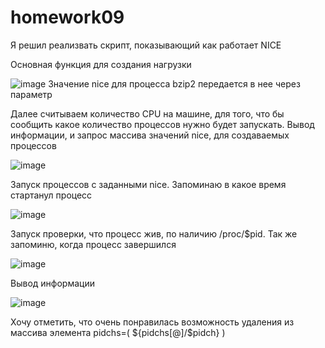 # homework09
Я решил реализвать скрипт, показывающий как работает NICE

Основная функция для создания нагрузки

![image](https://user-images.githubusercontent.com/98701086/163350152-cb3cc3ce-0a5d-45f9-80a5-d90b3edce667.png)
Значение nice для процесса bzip2 передается в нее через параметр

Далее считываем количество CPU на машине, для того, что бы сообщить какое количество процессов нужно будет запускать.
Вывод информации, и запрос массива значений nice, для создаваемых процессов

![image](https://user-images.githubusercontent.com/98701086/163350661-523a4d27-6c2a-4ab1-8043-13b70ade0531.png)

Запуск процессов с заданными nice. Запоминаю в какое время стартанул процесс

![image](https://user-images.githubusercontent.com/98701086/163350856-2fdf22e7-d965-4c0f-b1c3-350a9b909756.png)

Запуск проверки, что процесс жив, по наличию /proc/$pid. Так же запоминю, когда процесс завершился

![image](https://user-images.githubusercontent.com/98701086/163351155-b418f41b-ae9c-4746-9fcd-7ae46cc79ec3.png)

Вывод информации

![image](https://user-images.githubusercontent.com/98701086/163351227-4e8bfc44-495c-4048-83ad-6f66ca91c552.png)

Хочу отметить, что очень понравилась возможность удаления из массива элемента pidchs=( ${pidchs[@]/$pidch} )
